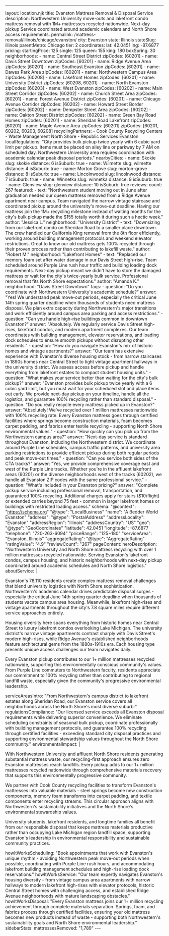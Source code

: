 ---
layout: location.njk
title: Evanston Mattress Removal & Disposal Service
description: Northwestern University move-outs and lakefront condo mattress removal with 1M+ mattresses recycled nationwide. Next-day pickup Service coordinated around academic calendars and North Shore access requirements.
permalink: /mattress-removal/illinois/chicago/evanston/
city: Evanston state: Illinois stateSlug: illinois parentMetro: Chicago tier: 2 coordinates: lat: 42.0451 lng: -87.6877 pricing: startingPrice: 125 single: 125 queen: 155 king: 180 boxSpring: 30 neighborhoods: - name: Central Street District zipCodes: [60201] - name: Davis Street Downtown zipCodes: [60201] - name: Ridge Avenue Area zipCodes: [60201] - name: Southeast Evanston zipCodes: [60201] - name: Dawes Park Area zipCodes: [60201] - name: Northwestern Campus Area zipCodes: [60208] - name: Lakefront Homes zipCodes: [60201] - name: University District zipCodes: [60208, 60201] - name: North Evanston zipCodes: [60203] - name: West Evanston zipCodes: [60202] - name: Main Street Corridor zipCodes: [60202] - name: Church Street Area zipCodes: [60201] - name: Forest Avenue District zipCodes: [60201] - name: Chicago Avenue Corridor zipCodes: [60202] - name: Howard Street Border zipCodes: [60202] - name: Dempster Street Area zipCodes: [60202] - name: Oakton Street District zipCodes: [60202] - name: Green Bay Road Homes zipCodes: [60201] - name: Sheridan Road Lakefront zipCodes: [60201] - name: Maple Avenue Area zipCodes: [60201] zipCodes: [60201, 60202, 60203, 60208] recyclingPartners: - Cook County Recycling Centers - Waste Management North Shore - Republic Services Evanston localRegulations: "City provides bulk pickup twice yearly with 6 cubic yard limit per pickup. Items must be placed on alley line or parkway by 7 AM on scheduled day. Northwestern University area requires coordination with academic calendar peak disposal periods." nearbyCities: - name: Skokie slug: skokie distance: 6 isSuburb: true - name: Wilmette slug: wilmette distance: 4 isSuburb: true - name: Morton Grove slug: morton-grove distance: 8 isSuburb: true - name: Lincolnwood slug: lincolnwood distance: 7 isSuburb: true - name: Winnetka slug: winnetka distance: 9 isSuburb: true - name: Glenview slug: glenview distance: 10 isSuburb: true reviews: count: 267 featured: - text: "Northwestern student moving out in June after graduation needed our queen mattress removed from a Ridge Avenue apartment near campus. Team navigated the narrow vintage staircase and coordinated pickup around the university's move-out deadline. Having our mattress join the 1M+ recycling milestone instead of waiting months for the city's bulk pickup made the $155 totally worth it during such a hectic week." author: "Jessica L." neighborhood: "University District" - text: "Downsizing from our lakefront condo on Sheridan Road to a smaller place downtown. The crew handled our California King removal from the 8th floor efficiently, working around building management protocols and weekend elevator restrictions. Great to know our old mattress gets 100% recycled through their proven process rather than contributing to lakefill waste." author: "Robert M." neighborhood: "Lakefront Homes" - text: "Replaced our memory foam set after water damage in our Davis Street high-rise. Team scheduled around Purple Line rush hour traffic and building loading dock requirements. Next-day pickup meant we didn't have to store the damaged mattress or wait for the city's twice-yearly bulk service. Professional removal that fits North Shore expectations." author: "Amanda K." neighborhood: "Davis Street Downtown" faqs: - question: "Do you coordinate with Northwestern University's academic schedule?" answer: "Yes! We understand peak move-out periods, especially the critical June 14th spring quarter deadline when thousands of students need mattress disposal. We plan extra capacity during Northwestern's major transitions and work efficiently around campus area parking and access restrictions." - question: "Can you handle high-rise buildings common in downtown Evanston?" answer: "Absolutely. We regularly service Davis Street high-rises, lakefront condos, and modern apartment complexes. Our team coordinates with building management, elevator reservations, and loading dock schedules to ensure smooth pickups without disrupting other residents." - question: "How do you navigate Evanston's mix of historic homes and vintage apartments?" answer: "Our team has extensive experience with Evanston's diverse housing stock - from narrow staircases in 1890s homes near Central Street to tight vintage apartment hallways in the university district. We assess access before pickup and handle everything from lakefront estates to compact student housing units." - question: "What makes your service better than waiting for the city's bulk pickup?" answer: "Evanston provides bulk pickup twice yearly with a 6 cubic yard limit, but you must wait for your scheduled slot and place items out early. We provide next-day pickup on your timeline, handle all the logistics, and guarantee 100% recycling rather than standard disposal." - question: "Do you really recycle every mattress picked up in Evanston?" answer: "Absolutely! We've recycled over 1 million mattresses nationwide with 100% recycling rate. Every Evanston mattress goes through certified facilities where springs become construction materials, foam becomes carpet padding, and fabrics enter textile recycling - supporting North Shore environmental values." - question: "How quickly can you pick up from the Northwestern campus area?" answer: "Next-day service is standard throughout Evanston, including the Northwestern district. We coordinate around Purple Line schedules, campus traffic patterns, and university area parking restrictions to provide efficient pickup during both regular periods and peak move-out times." - question: "Can you service both sides of the CTA tracks?" answer: "Yes, we provide comprehensive coverage east and west of the Purple Line tracks. Whether you're in the affluent lakefront areas (60201) or the diverse neighborhoods west of the tracks (60202), we handle all Evanston ZIP codes with the same professional service." - question: "What's included in your Evanston pricing?" answer: "Complete pickup service including professional removal, transportation, and guaranteed 100% recycling. Additional charges apply for stairs ($10/flight) or extended carries beyond 75 feet - common in larger lakefront homes or buildings with restricted loading access." schema: "@context": "https://schema.org" "@type": "LocalBusiness" "name": "A Bedder World Evanston" "address": "@type": "PostalAddress" "addressLocality": "Evanston" "addressRegion": "Illinois" "addressCountry": "US" "geo": "@type": "GeoCoordinates" "latitude": 42.0451 "longitude": -87.6877 "telephone": "720-263-6094" "priceRange": "$125-$180" "serviceArea": "Evanston, Illinois" "aggregateRating": "@type": "AggregateRating" "ratingValue": "4.9" "reviewCount": "267" pageContent: heroDescription: "Northwestern University and North Shore mattress recycling with over 1 million mattresses recycled nationwide. Serving Evanston's lakefront condos, campus housing, and historic neighborhoods with next-day pickup coordinated around academic schedules and North Shore logistics." aboutService: | <p>Evanston's 78,110 residents create complex mattress removal challenges that blend university logistics with North Shore sophistication. Northwestern's academic calendar drives predictable disposal surges - especially the critical June 14th spring quarter deadline when thousands of students vacate campus area housing. Meanwhile, lakefront high-rises and vintage apartments throughout the city's 7.8 square miles require different service approaches entirely.</p> <p>Housing diversity here spans everything from historic homes near Central Street to luxury lakefront condos overlooking Lake Michigan. The university district's narrow vintage apartments contrast sharply with Davis Street's modern high-rises, while Ridge Avenue's established neighborhoods feature architectural gems from the 1880s-1910s era. Each housing type presents unique access challenges our team navigates daily.</p> <p>Every Evanston pickup contributes to our 1+ million mattresses recycled nationwide, supporting this environmentally conscious community's values. From Purple Line commuters to Northwestern faculty, residents appreciate our commitment to 100% recycling rather than contributing to regional landfill waste, especially given the community's progressive environmental leadership.</p> serviceAreasIntro: "From Northwestern's campus district to lakefront estates along Sheridan Road, our Evanston service covers all neighborhoods across the North Shore's most diverse suburb:" regulationsCompliance: "Our licensed service exceeds all Evanston disposal requirements while delivering superior convenience. We eliminate scheduling constraints of seasonal bulk pickup, coordinate professionally with building management protocols, and guarantee 100% recycling through certified facilities - exceeding standard city disposal practices and supporting environmental stewardship values throughout the North Shore community." environmentalImpact: | <p>With Northwestern University and affluent North Shore residents generating substantial mattress waste, our recycling-first approach ensures zero Evanston mattresses reach landfills. Every pickup adds to our 1+ million mattresses recycled nationwide through comprehensive materials recovery that supports this environmentally progressive community.</p> <p>We partner with Cook County recycling facilities to transform Evanston's mattresses into valuable materials - steel springs become new construction components, memory foam transforms into carpet padding, and textile components enter recycling streams. This circular approach aligns with Northwestern's sustainability initiatives and the North Shore's environmental stewardship values.</p> <p>University students, lakefront residents, and longtime families all benefit from our responsible disposal that keeps mattress materials productive rather than occupying Lake Michigan region landfill space, supporting Evanston's leadership in environmental responsibility and sustainable community practices.</p> howItWorksScheduling: "Book appointments that work with Evanston's unique rhythm - avoiding Northwestern peak move-out periods when possible, coordinating with Purple Line rush hours, and accommodating lakefront building management schedules and high-rise loading dock reservations." howItWorksService: "Our team expertly navigates Evanston's housing diversity - from vintage campus area apartments with narrow hallways to modern lakefront high-rises with elevator protocols, historic Central Street homes with challenging access, and established Ridge Avenue neighborhoods with mature landscaping obstacles." howItWorksDisposal: "Every Evanston mattress joins our 1+ million recycling achievement through complete materials separation. Springs, foam, and fabrics process through certified facilities, ensuring your old mattress becomes new products instead of waste - supporting both Northwestern's sustainability goals and North Shore environmental leadership." sidebarStats: mattressesRemoved: "1,789" ---